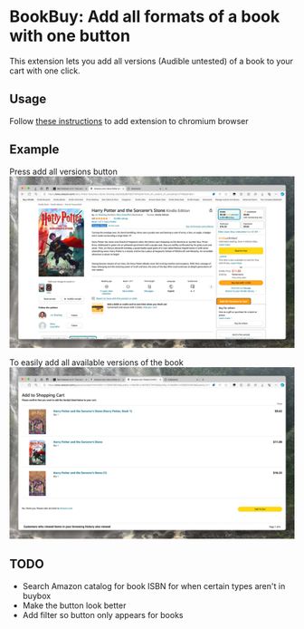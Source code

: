 # BookBuy: Add all formats of a book with one button

This extension lets you add all versions (Audible untested) of a book to your cart with one click.

## Usage

Follow [these instructions](https://dev.to/ben/how-to-install-chrome-extensions-manually-from-github-1612) to add extension to chromium browser

## Example

Press add all versions button
![Add All Versions Button](button_ex.png)

To easily add all available versions of the book
![Add to cart page](cart_ex.png)

## TODO

- Search Amazon catalog for book ISBN for when certain types aren't in buybox
- Make the button look better
- Add filter so button only appears for books
